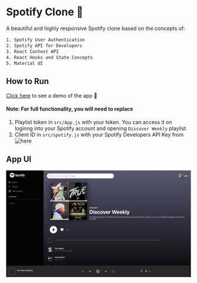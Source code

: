 # Spotify Clone 🎸

A beautiful and highly responsive Spotify clone based on the concepts of:
<br>
```
1. Spotify User Authentication
2. Spotify API for Developers
3. React Context API
4. React Hooks and State Concepts
5. Material UI
```

## How to Run
[Click here](https://spotify-clone-4061e.web.app) to see a demo of the app 🚀
<br>
#### Note: For full functionality, you will need to replace 
1. Playlist token in `src/App.js` with your token. You can access it on loginng into your Spotify account and opening `Discover Weekly` playlist
2. Client ID in `src/spotify.js` with your Spotify Developers API Key from ![here](https://developer.spotify.com/dashboard/)

## App UI
![App UI](https://github.com/ashshekhar/spotify-clone/blob/master/App%20UI.png)


